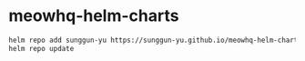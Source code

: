 # meowhq-helm-charts

```bash
helm repo add sunggun-yu https://sunggun-yu.github.io/meowhq-helm-charts
helm repo update
```
